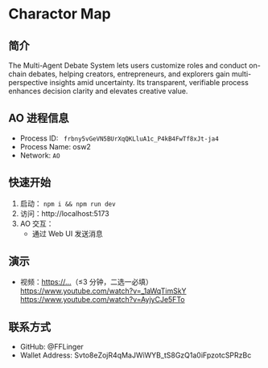 # Charactor Map

## 简介

The Multi-Agent Debate System lets users customize roles and conduct on-chain debates, helping creators, entrepreneurs, and explorers gain multi-perspective insights amid uncertainty. Its transparent, verifiable process enhances decision clarity and elevates creative value.

## AO 进程信息

- Process ID: ` frbny5vGeVN5BUrXqQKLluA1c_P4kB4FwTf8xJt-ja4`
- Process Name: osw2
- Network: `AO`

## 快速开始

1. 启动： `npm i && npm run dev`
3. 访问：http://localhost:5173
4. AO 交互：
   - 通过 Web UI 发送消息

## 演示

- 视频：[https://...](https://...)（≤3 分钟，二选一必填）
https://www.youtube.com/watch?v=_1aWqTimSkY
https://www.youtube.com/watch?v=AyjyCJe5FTo

## 联系方式

- GitHub: @FFLinger
- Wallet Address: Svto8eZojR4qMaJWiWYB_tS8GzQ1a0iFpzotcSPRzBc